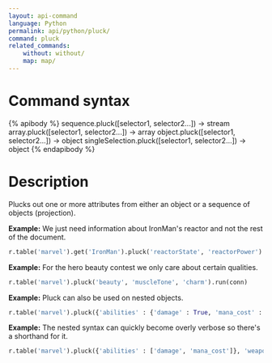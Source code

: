 ```yaml
---
layout: api-command
language: Python
permalink: api/python/pluck/
command: pluck
related_commands:
    without: without/
    map: map/
---
```


# Command syntax #

{% apibody %}
sequence.pluck([selector1, selector2...]) &rarr; stream
array.pluck([selector1, selector2...]) &rarr; array
object.pluck([selector1, selector2...]) &rarr; object
singleSelection.pluck([selector1, selector2...]) &rarr; object
{% endapibody %}

# Description #

Plucks out one or more attributes from either an object or a sequence of objects
(projection).

__Example:__ We just need information about IronMan's reactor and not the rest of the
document.

```py
r.table('marvel').get('IronMan').pluck('reactorState', 'reactorPower').run(conn)
```


__Example:__ For the hero beauty contest we only care about certain qualities.

```py
r.table('marvel').pluck('beauty', 'muscleTone', 'charm').run(conn)
```


__Example:__ Pluck can also be used on nested objects.

```py
r.table('marvel').pluck({'abilities' : {'damage' : True, 'mana_cost' : True}, 'weapons' : True}).run(conn)
```


__Example:__ The nested syntax can quickly become overly verbose so there's a shorthand
for it.

```py
r.table('marvel').pluck({'abilities' : ['damage', 'mana_cost']}, 'weapons').run(conn)
```

